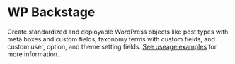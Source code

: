 # WP Backstage

Create standardized and deployable WordPress objects like post types with meta boxes and custom fields, taxonomy terms with custom fields, and custom user, option, and theme setting fields. [See useage examples](https://github.com/dreamsicle-io/wp-backstage/blob/master/examples/tests.php) for more information.
